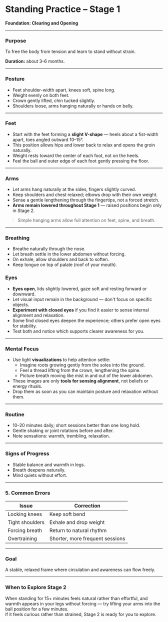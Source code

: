 # Standing Practice – Stage 1  
**Foundation: Clearing and Opening**

---

### Purpose
To free the body from tension and learn to stand without strain.

**Duration:** about 3–6 months.

---

### Posture
- Feet shoulder-width apart, knees soft, spine long.  
- Weight evenly on both feet.  
- Crown gently lifted, chin tucked slightly.  
- Shoulders loose, arms hanging naturally or hands on belly.

---

### Feet
- Start with the feet forming a **slight V-shape** — heels about a fist-width apart, toes angled outward 10–15°.
- This position allows hips and lower back to relax and opens the groin naturally.
- Weight rests toward the center of each foot, not on the heels.
- Feel the ball and outer edge of each foot gently pressing the floor.

---

### Arms
- Let arms hang naturally at the sides, fingers slightly curved.  
- Keep shoulders and chest relaxed; elbows drop with their own weight.  
- Sense a gentle lengthening through the fingertips, not a forced stretch.  
- **Arms remain lowered throughout Stage 1** — raised positions begin only in Stage 2.

> Simple hanging arms allow full attention on feet, spine, and breath.

---

### Breathing
- Breathe naturally through the nose.  
- Let breath settle in the lower abdomen without forcing.  
- On exhale, allow shoulders and back to soften.  
- Keep tongue on top of palate (roof of your mouth).

### Eyes
- **Eyes open**, lids slightly lowered, gaze soft and resting forward or downward.  
- Let visual input remain in the background — don't focus on specific objects.  
- **Experiment with closed eyes** if you find it easier to sense internal alignment and relaxation.  
- Some find closed eyes deepen the experience; others prefer open eyes for stability.  
- Test both and notice which supports clearer awareness for you.

---

### Mental Focus
- Use light **visualizations** to help attention settle:
  - Imagine roots growing gently from the soles into the ground.  
  - Feel a thread lifting from the crown, lengthening the spine.  
  - Picture breath moving like mist in and out of the lower abdomen.  
- These images are only **tools for sensing alignment**, not beliefs or energy rituals.  
- Drop them as soon as you can maintain posture and relaxation without them.

---

### Routine
- 10–20 minutes daily; short sessions better than one long hold.  
- Gentle shaking or joint rotations before and after.  
- Note sensations: warmth, trembling, relaxation.

---


### Signs of Progress
- Stable balance and warmth in legs.  
- Breath deepens naturally.  
- Mind quiets without effort.

---

### 5. Common Errors
| Issue | Correction |
|--------|------------|
| Locking knees | Keep soft bend |
| Tight shoulders | Exhale and drop weight |
| Forcing breath | Return to natural rhythm |
| Overtraining | Shorter, more frequent sessions |

---

### Goal
A stable, relaxed frame where circulation and awareness can flow freely.

---

### When to Explore Stage 2
When standing for 15+ minutes feels natural rather than effortful, and warmth appears in your legs without forcing — try lifting your arms into the ball position for a few minutes.  
If it feels curious rather than strained, Stage 2 is ready for you to explore.
